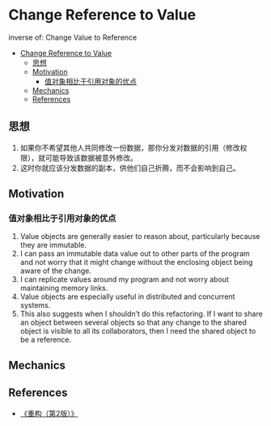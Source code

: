 # Change Reference to Value

inverse of: Change Value to Reference


<!-- TOC -->

- [Change Reference to Value](#change-reference-to-value)
    - [思想](#思想)
    - [Motivation](#motivation)
        - [值对象相比于引用对象的优点](#值对象相比于引用对象的优点)
    - [Mechanics](#mechanics)
    - [References](#references)

<!-- /TOC -->


## 思想
1. 如果你不希望其他人共同修改一份数据，那你分发对数据的引用（修改权限），就可能导致该数据被意外修改。
2. 这时你就应该分发数据的副本，供他们自己折腾，而不会影响到自己。


## Motivation
### 值对象相比于引用对象的优点
1. Value objects are generally easier to reason about, particularly because they are immutable. 
2. I can pass an immutable data value out to other parts of the program and not worry that it might change without the enclosing object being aware of the change. 
3. I can replicate values around my program and not worry about maintaining memory links. 
4. Value objects are especially useful in distributed and concurrent systems. 
5. This also suggests when I shouldn’t do this refactoring. If I want to share an object between several objects so that any change to the shared object is visible to all its collaborators, then I need the shared object to be a reference.


## Mechanics


## References
* [《重构（第2版）》](https://book.douban.com/subject/33400354/)
